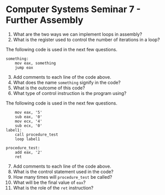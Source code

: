 # Computer Systems Seminar 7 - Further Assembly

1. What are the two ways we can implement loops in assembly?
2. What is the register used to control the number of iterations in a loop?

The following code is used in the next few questions.

```assembly
something:
    mov eax, something
    jump eax
```

3. Add comments to each line of the code above.
4. What does the name `something` signify in the code?
5. What is the outcome of this code?
6. What type of control instruction is the program using?

The following code is used in the next few questions.

```assembly
    mov eax, '5'
    sub eax, '0'
    mov ecx, '4'
    sub ecx, '0'
label1:
    call procedure_test
    loop label1
    
procedure_test:
    add eax, '2'
    ret
```

7. Add comments to each line of the code above.
8. What is the control statement used in the code?
9. How many times will `procedure_test` be called?
10. What will be the final value of `eax`?
11. What is the role of the `ret` instruction?